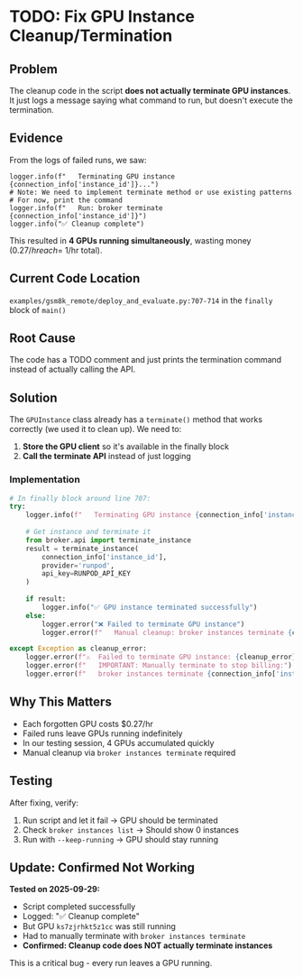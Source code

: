 # TODO: Fix GPU Instance Cleanup/Termination

## Problem
The cleanup code in the script **does not actually terminate GPU instances**. It just logs a message saying what command to run, but doesn't execute the termination.

## Evidence
From the logs of failed runs, we saw:
```
logger.info(f"   Terminating GPU instance {connection_info['instance_id']}...")
# Note: We need to implement terminate method or use existing patterns
# For now, print the command
logger.info(f"   Run: broker terminate {connection_info['instance_id']}")
logger.info("✅ Cleanup complete")
```

This resulted in **4 GPUs running simultaneously**, wasting money ($0.27/hr each = ~$1/hr total).

## Current Code Location
`examples/gsm8k_remote/deploy_and_evaluate.py:707-714` in the `finally` block of `main()`

## Root Cause
The code has a TODO comment and just prints the termination command instead of actually calling the API.

## Solution
The `GPUInstance` class already has a `terminate()` method that works correctly (we used it to clean up). We need to:

1. **Store the GPU client** so it's available in the finally block
2. **Call the terminate API** instead of just logging

### Implementation
```python
# In finally block around line 707:
try:
    logger.info(f"   Terminating GPU instance {connection_info['instance_id']}...")
    
    # Get instance and terminate it
    from broker.api import terminate_instance
    result = terminate_instance(
        connection_info['instance_id'],
        provider='runpod',
        api_key=RUNPOD_API_KEY
    )
    
    if result:
        logger.info("✅ GPU instance terminated successfully")
    else:
        logger.error("❌ Failed to terminate GPU instance")
        logger.error(f"   Manual cleanup: broker instances terminate {connection_info['instance_id']}")

except Exception as cleanup_error:
    logger.error(f"⚠️  Failed to terminate GPU instance: {cleanup_error}")
    logger.error(f"   IMPORTANT: Manually terminate to stop billing:")
    logger.error(f"   broker instances terminate {connection_info['instance_id']}")
```

## Why This Matters
- Each forgotten GPU costs $0.27/hr
- Failed runs leave GPUs running indefinitely
- In our testing session, 4 GPUs accumulated quickly
- Manual cleanup via `broker instances terminate` required

## Testing
After fixing, verify:
1. Run script and let it fail → GPU should be terminated
2. Check `broker instances list` → Should show 0 instances
3. Run with `--keep-running` → GPU should stay running

## Update: Confirmed Not Working

**Tested on 2025-09-29:**
- Script completed successfully
- Logged: "✅ Cleanup complete"
- But GPU `ks7zjrhkt5z1cc` was still running
- Had to manually terminate with `broker instances terminate`
- **Confirmed: Cleanup code does NOT actually terminate instances**

This is a critical bug - every run leaves a GPU running.
